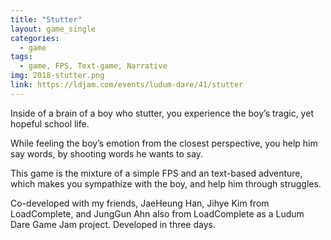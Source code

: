 ```yaml
---
title: "Stutter"
layout: game_single
categories:
  - game
tags:
  - game, FPS, Text-game, Narrative
img: 2018-stutter.png
link: https://ldjam.com/events/ludum-dare/41/stutter
---
```

Inside of a brain of a boy who stutter, you experience the boy’s tragic, yet hopeful school life.

While feeling the boy’s emotion from the closest perspective, you help him say words, by shooting words he wants to say.

This game is the mixture of a simple FPS and an text-based adventure, which makes you sympathize with the boy, and help him through struggles.

Co-developed with my friends, JaeHeung Han, Jihye Kim from LoadComplete, and JungGun Ahn also from LoadComplete as a Ludum Dare Game Jam project. Developed in three days.
